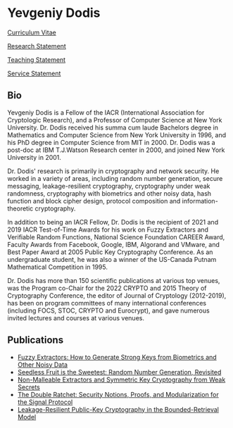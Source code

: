 # Yevgeniy Dodis #

[Curriculum Vitae](CV_Dodis.pdf)

[Research Statement](RS_Dodis.pdf)

[Teaching Statement](TS_Dodis.pdf)

[Service Statement](SS_Dodis.pdf)

## Bio

Yevgeniy Dodis is a Fellow of the IACR (International Association for Cryptologic Research), and a Professor of Computer Science at New York University. Dr. Dodis received his summa cum laude Bachelors degree in Mathematics and Computer Science from New York University in 1996, and his PhD degree in Computer Science from MIT in 2000.  Dr. Dodis was a post-doc at IBM T.J.Watson Research center in 2000, and joined New York University in 2001. 

Dr. Dodis' research is primarily in cryptography and network security. He worked in a variety of areas, including random number generation, secure messaging, leakage-resilient cryptography, cryptography under weak randomness, cryptography with biometrics and other noisy data, hash function and block cipher design, protocol composition and information-theoretic cryptography.

In addition to being an IACR Fellow, Dr. Dodis is the recipient of 2021 and 2019 IACR Test-of-Time Awards for his work on Fuzzy Extractors and Verifiable Random Functions, National Science
Foundation CAREER Award, Faculty Awards from Facebook, Google, IBM, Algorand and VMware, and Best Paper Award at 2005 Public Key Cryptography Conference. As an undergraduate student, he was also a winner of the US-Canada Putnam Mathematical Competition in 1995.

Dr. Dodis has more than 150 scientific publications at various top venues, was the Program co-Chair for the 2022 CRYPTO and 2015 Theory of Cryptography Conference, the editor of Journal of Cryptology (2012-2019), has been on program committees of many international conferences (including FOCS, STOC, CRYPTO and Eurocrypt), and gave numerous invited lectures and courses at various venues.

## Publications
 - [Fuzzy Extractors: How to Generate Strong Keys from Biometrics
and Other Noisy Data](https://cs.nyu.edu/~dodis/ps/fuzzy.pdf)
 - [Seedless Fruit is the Sweetest:
Random Number Generation, Revisited](https://cs.nyu.edu/~dodis/ps/seedless.pdf)
 - [Non-Malleable Extractors and
Symmetric Key Cryptography from Weak Secrets](https://cs.nyu.edu/~dodis/ps/it-aka.pdf)
 - [The Double Ratchet: Security Notions, Proofs, and
Modularization for the Signal Protocol](https://cs.nyu.edu/~dodis/ps/signal.pdf)
 - [Leakage-Resilient Public-Key Cryptography
in the Bounded-Retrieval Model](https://cs.nyu.edu/~dodis/ps/pkcbrm.pdf)

